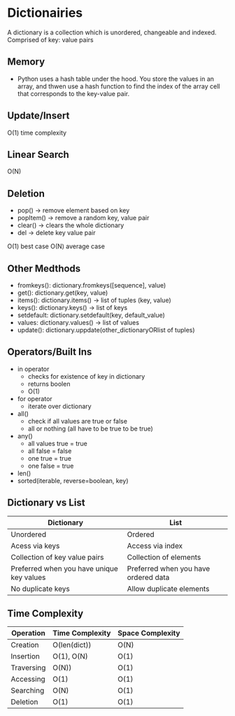 # Dictionairies
A dictionary is a collection which is unordered, changeable and indexed. \
Comprised of key: value pairs

## Memory
* Python uses a hash table under the hood. You store the values in an array, and thwen use a hash function to find the index of the array cell that corresponds to the key-value pair.

## Update/Insert
O(1) time complexity

## Linear Search
O(N)

## Deletion
* pop() -> remove element based on key
* popItem() -> remove a random key, value pair
* clear() -> clears the whole dictionary
* del -> delete key value pair

O(1) best case
O(N) average case

## Other Medthods

* fromkeys(): dictionary.fromkeys([sequence], value)
* get(): dictionary.get(key, value)
* items(): dictionary.items() -> list of tuples (key, value)
* keys(): dictionary.keys() -> list of keys
* setdefault: dictionary.setdefault(key, default_value)
* values: dictionary.values() -> list of values
* update(): dictionary.uppdate(other_dictionaryORlist of tuples)

## Operators/Built Ins
* in operator
    * checks for existence of key in dictionary
    * returns boolen
    * O(1)
* for operator
    * iterate over dictionary
* all()
    * check if all values are true or false
    * all or nothing (all have to be true to be true)
* any()
    * all values true =  true
    * all false = false
    * one true = true
    * one false = true
* len()
* sorted(iterable, reverse=boolean, key)

## Dictionary vs List
| Dictionary | List |
| ---------- | ---- |
| Unordered  | Ordered |
| Acess via keys | Access via index |
| Collection of key value pairs | Collection of elements |
| Preferred when you have unique key values | Preferred when you have ordered data |
| No duplicate keys | Allow duplicate elements |

## Time Complexity
| Operation | Time Complexity | Space Complexity |
| --------- | --------------- | ---------------- |
| Creation   | O(len(dict)) | O(N) |
| Insertion  | O(1), O(N)   | O(1) |
| Traversing | O(N))        | O(1) |
| Accessing  | O(1)         | O(1) |
| Searching  | O(N)         | O(1) |
| Deletion   | O(1)         | O(1) |

